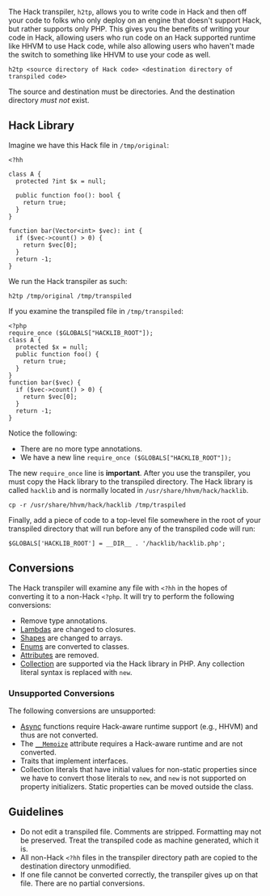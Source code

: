 The Hack transpiler, `h2tp`, allows you to write code in Hack and then off your code to folks who only deploy on an engine that doesn't support Hack, but rather supports only PHP. This gives you the benefits of writing your code in Hack, allowing users who run code on an Hack supported runtime like HHVM to use Hack code, while also allowing users who haven't made the switch to something like HHVM to use your code as well.

```
h2tp <source directory of Hack code> <destination directory of transpiled code>
```

The source and destination must be directories. And the destination directory *must not* exist.

## Hack Library

Imagine we have this Hack file in `/tmp/original`:

```
<?hh

class A {
  protected ?int $x = null;

  public function foo(): bool {
    return true;
  }
}

function bar(Vector<int> $vec): int {
  if ($vec->count() > 0) {
    return $vec[0];
  }
  return -1;
}
```

We run the Hack transpiler as such:

```
h2tp /tmp/original /tmp/transpiled
```

If you examine the transpiled file in `/tmp/transpiled`:

```
<?php
require_once ($GLOBALS["HACKLIB_ROOT"]);
class A {
  protected $x = null;
  public function foo() {
    return true;
  }
}
function bar($vec) {
  if ($vec->count() > 0) {
    return $vec[0];
  }
  return -1;
}
```

Notice the following:

* There are no more type annotations.
* We have a new line `require_once ($GLOBALS["HACKLIB_ROOT"]);`

The new `require_once` line is **important**. After you use the transpiler, you must copy the Hack library to the transpiled directory. The Hack library is called `hacklib` and is normally located in `/usr/share/hhvm/hack/hacklib`.

```
cp -r /usr/share/hhvm/hack/hacklib /tmp/traspiled
```

Finally, add a piece of code to a top-level file somewhere in the root of your transpiled directory that will run before any of the transpiled code will run:

```
$GLOBALS['HACKLIB_ROOT'] = __DIR__ . '/hacklib/hacklib.php';
```

## Conversions

The Hack transpiler will examine any file with `<?hh` in the hopes of converting it to a non-Hack `<?php`. It will try to perform the following conversions:

* Remove type annotations.
* [Lambdas](../lambdas/introduction.md) are changed to closures.
* [Shapes](../shapes/introduction.md) are changed to arrays.
* [Enums](../enums/introduction.md) are converted to classes.
* [Attributes](../attributes/introduction.md) are removed.
* [Collection](../collections/introduction.md) are supported via the Hack library in PHP. Any collection literal syntax is replaced with `new`.

### Unsupported Conversions

The following conversions are unsupported:

* [Async](../async/introduction.md) functions require Hack-aware runtime support (e.g., HHVM) and thus are not converted.
* The [`__Memoize`](../attributes/special.md#__memoize) attribute requires a Hack-aware runtime and are not converted. 
* Traits that implement interfaces.
* Collection literals that have initial values for non-static properties since we have to convert those literals to `new`, and `new` is not supported on property initializers. Static properties can be moved outside the class.

## Guidelines

* Do not edit a transpiled file. Comments are stripped. Formatting may not be preserved. Treat the transpiled code as machine generated, which it is.
* All non-Hack `<?hh` files in the transpiler directory path are copied to the destination directory unmodified.
* If one file cannot be converted correctly, the transpiler gives up on that file. There are no partial conversions.


